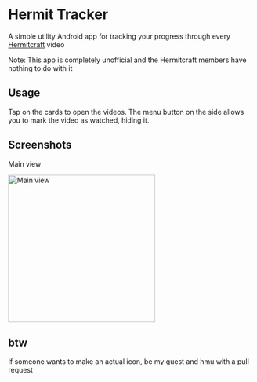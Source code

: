 # Hermit Tracker

A simple utility Android app for tracking your progress through every
[Hermitcraft](https://hermitcraft.com/) video

Note: This app is completely unofficial and the Hermitcraft members have nothing
to do with it

## Usage

Tap on the cards to open the videos. The menu button on the side allows you to
mark the video as watched, hiding it.

## Screenshots

Main view

<img alt="Main view" src="https://i.imgur.com/C2a1iez.jpg" width="300" />

## btw

If someone wants to make an actual icon, be my guest and hmu with a pull request
